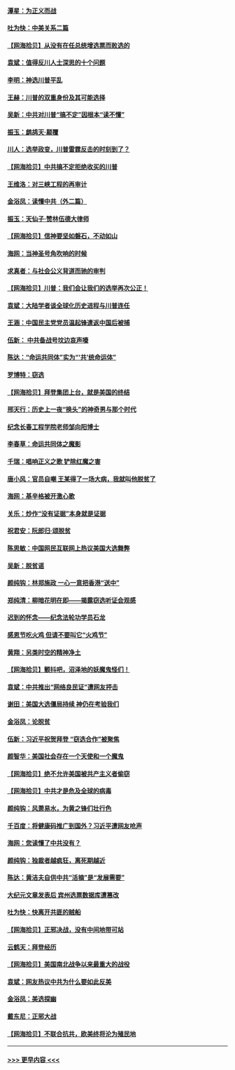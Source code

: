 #### [潭星：为正义而战](../pages/nsc993/n12600926.md?t=12071851) 
#### [吐为快：中美关系二篇](../pages/nsc993/n12600908.md?t=12071851) 
#### [【网海拾贝】从没有在任总统增选票而败选的](../pages/nsc993/n12600435.md?t=12071851) 
#### [袁斌：值得反川人士深思的十个问题](../pages/nsc993/n12600332.md?t=12071851) 
#### [李明：神选川普平乱](../pages/nsc993/n12599751.md?t=12071851) 
#### [王赫：川普的双重身份及其可能选择](../pages/nsc993/n12599723.md?t=12071851) 
#### [吴新：中共对川普“搞不定”因根本“读不懂”](../pages/nsc993/n12599502.md?t=12071851) 
#### [振玉：鹧鸪天‧颠覆](../pages/nsc993/n12599494.md?t=12071851) 
#### [川人：选举政变，川普雷霆反击的时刻到了？](../pages/nsc993/n12599291.md?t=12071851) 
#### [【网海拾贝】中共搞不定拒绝收买的川普](../pages/nsc993/n12598955.md?t=12071851) 
#### [王维洛：对三峡工程的再审计](../pages/nsc993/n12598436.md?t=12071851) 
#### [金浴凤：读懂中共（外二篇）](../pages/nsc993/n12597943.md?t=12071851) 
#### [振玉：天仙子‧赞林伍德大律师](../pages/nsc993/n12597929.md?t=12071851) 
#### [【网海拾贝】信神要坚如磐石，不动如山](../pages/nsc993/n12597901.md?t=12071851) 
#### [海网：当神圣号角吹响的时候](../pages/nsc993/n12595891.md?t=12071851) 
#### [求真者：与社会公义背道而驰的审判](../pages/nsc993/n12595868.md?t=12071851) 
#### [【网海拾贝】川普：我们会让我们的选举再次公正！](../pages/nsc993/n12594930.md?t=12071851) 
#### [袁斌：大陆学者谈全球化历史进程与川普连任](../pages/nsc993/n12594690.md?t=12071851) 
#### [王涵：中国民主党党员温起锋遣返中国后被捕](../pages/nsc993/n12594540.md?t=12071851) 
#### [伍新： 中共备战号坟边哀声嚎](../pages/nsc993/n12593086.md?t=12071851) 
#### [陈达：“命运共同体”实为“‘共’统命运体”](../pages/nsc993/n12590865.md?t=12071851) 
#### [罗博特：窃选](../pages/nsc993/n12590619.md?t=12071851) 
#### [【网海拾贝】拜登集团上台，就是美国的终结](../pages/nsc993/n12589725.md?t=12071851) 
#### [邢天行：历史上一夜“换头”的神奇男与那个时代](../pages/nsc993/n12589424.md?t=12071851) 
#### [纪念长春工程学院老师邹向阳博士](../pages/nsc993/n12585390.md?t=12071851) 
#### [李春草：命运共同体之魔影](../pages/nsc993/n12585026.md?t=12071851) 
#### [千瑞：唱响正义之歌 铲除红魔之害](../pages/nsc993/n12585002.md?t=12071851) 
#### [唐小风：官员自嘲 王某得了一场大病，我就叫他脱贫了](../pages/nsc993/n12584981.md?t=12071851) 
#### [海网：基辛格被开激心歌](../pages/nsc993/n12584946.md?t=12071851) 
#### [关乐：炒作“没有证据”本身就是证据](../pages/nsc993/n12583146.md?t=12071851) 
#### [祝君安：阮郎归‧颂脱贫](../pages/nsc993/n12583119.md?t=12071851) 
#### [陈思敏：中国网民互联网上热议美国大选舞弊](../pages/nsc993/n12582845.md?t=12071851) 
#### [吴新：脱贫谣](../pages/nsc993/n12580839.md?t=12071851) 
#### [颜纯钩：林郑施政 一心一意把香港“送中”](../pages/nsc993/n12580805.md?t=12071851) 
#### [郑纯清：柳暗花明在即——揭露窃选听证会观感](../pages/nsc993/n12580795.md?t=12071851) 
#### [迟到的怀念——纪念法轮功学员石龙](../pages/nsc993/n12580245.md?t=12071851) 
#### [感恩节吃火鸡  但请不要叫它“火鸡节”](../pages/nsc993/n12580252.md?t=12071851) 
#### [黄翔：另类时空的精神净土](../pages/nsc993/n12578638.md?t=12071851) 
#### [【网海拾贝】颤抖吧，沼泽地的妖魔鬼怪们！](../pages/nsc993/n12578552.md?t=12071851) 
#### [袁斌：中共推出“网络良民证”遭网友抨击](../pages/nsc993/n12578511.md?t=12071851) 
#### [谢田：美国大选僵局持续 神仍在考验我们](../pages/nsc993/n12577432.md?t=12071851) 
#### [金浴凤：论脱贫](../pages/nsc993/n12576386.md?t=12071851) 
#### [伍新：习近平祝贺拜登 “窃选合作”被聚焦](../pages/nsc993/n12576358.md?t=12071851) 
#### [颜智华：美国社会存在一个天使和一个魔鬼](../pages/nsc993/n12574299.md?t=12071851) 
#### [【网海拾贝】绝不允许美国被共产主义者偷窃](../pages/nsc993/n12573396.md?t=12071851) 
#### [【网海拾贝】中共才是危及全球的病毒](../pages/nsc993/n12571204.md?t=12071851) 
#### [颜纯钩：风萧易水，为黄之锋们壮行色](../pages/nsc993/n12571487.md?t=12071851) 
#### [千百度：将健康码推广到国外？习近平遭网友呛声](../pages/nsc993/n12570808.md?t=12071851) 
#### [海网：您读懂了中共没有？](../pages/nsc993/n12570487.md?t=12071851) 
#### [颜纯钩：独裁者越疯狂，离死期越近](../pages/nsc993/n12569055.md?t=12071851) 
#### [陈达：黄洁夫自供中共“活摘”是“发展需要”](../pages/nsc993/n12568541.md?t=12071851) 
#### [大纪元文章发表后 宾州选票数据库遭篡改](../pages/nsc993/n12568105.md?t=12071851) 
#### [吐为快：快离开共匪的贼船](../pages/nsc993/n12568462.md?t=12071851) 
#### [【网海拾贝】正邪决战，没有中间地带可站](../pages/nsc993/n12568439.md?t=12071851) 
#### [云鹤天：拜登经历](../pages/nsc993/n12567294.md?t=12071851) 
#### [【网海拾贝】美国南北战争以来最重大的战役](../pages/nsc993/n12567247.md?t=12071851) 
#### [袁斌：网友热议中共为什么要如此反美](../pages/nsc993/n12567162.md?t=12071851) 
#### [金浴凤：美选探幽](../pages/nsc993/n12567147.md?t=12071851) 
#### [戴东尼：正邪大战](../pages/nsc993/n12567033.md?t=12071851) 
#### [【网海拾贝】不联合抗共，欧美终将沦为殖民地](../pages/nsc993/n12565068.md?t=12071851) 

----
#### [ >>> 更早内容 <<< ](../indexes/nsc993-earlier.md)
